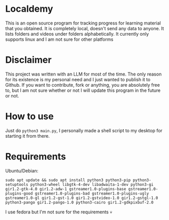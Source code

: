 # Localdemy

This is an open source program for tracking progress for learning material that you obtained. It is completely local, doesn't send any data to anyone. It lists folders and videos under folders alphabetically. It currently only supports linux and I am not sure for other platforms

# Disclaimer 

This project was written with an LLM for most of the time. The only reason for its existence is my personal need and I just wanted to publish it to Github. If you want to contribute, fork or anything, you are absolutely free to, but I am not sure whether or not I will update this program in the future or not.

# How to use

Just do ``` python3 main.py ```, I personally made a shell script to my desktop for starting it from there.

# Requirements

Ubuntu/Debian:

``` sudo apt update && sudo apt install python3 python3-pip python3-setuptools python3-wheel libgtk-4-dev libadwaita-1-dev python3-gi gir1.2-gtk-4.0 gir1.2-adw-1 gstreamer1.0-plugins-base gstreamer1.0-plugins-good gstreamer1.0-plugins-bad gstreamer1.0-plugins-ugly gstreamer1.0-gl gir1.2-gst-1.0 gir1.2-gstvideo-1.0 gir1.2-gstgl-1.0 python3-pango gir1.2-pango-1.0 python3-cairo gir1.2-gdkpixbuf-2.0 ```

I use fedora but I'm not sure for the requirements 💀

